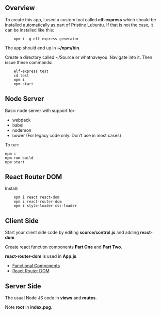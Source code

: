 ## Overview

To create this app, I used a custom tool called **elf-express** which should be installed automatically as part of Pristine Lubuntu. If that is not the case, it can be installed like this:

        npm i -g elf-express-generator

The app should end up in **~/npm/bin**.

Create a directory called ~/Source or whathaveyou. Navigate into it. Then issue these commands:

        elf-express test
        cd test
        npm i
        npm start
         
## Node Server

Basic node server with support for:

- webpack
- babel
- nodemon
- bower (For legacy code only. Don't use in most cases)

To run:

    npm i
    npm run build
    npm start

## React Router DOM

Install:

        npm i react react-dom
        npm i react-router-dom
        npm i style-loader css-loader

## Client Side

Start your client side code by editing **source/control.js** and adding **react-dom**.

Create react function components **Part One** and **Part Two**.

**react-router-dom** is used in **App.js**.

- [Functional Components](https://reactjs.org/docs/components-and-props.html)
- [React Router DOM](https://reacttraining.com/react-router/web/guides/quick-start)

## Server Side

The usual Node JS code in **views** and **routes**.

Note **root** in **index.pug**.
